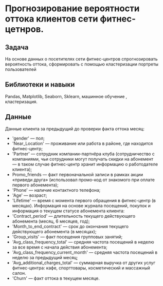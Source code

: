 # Прогнозирование вероятности оттока клиентов сети фитнес-цетнров.

## Задача
На основе данных о посетителях сети фитнес-центров спрогнозировать вероятность оттока, сформировать с помощью кластеризации портреты пользователей

## Библиотеки и навыки
Pandas, Matplotlib, Seaborn, Sklearn, машинное обучение , кластеризация.

## Данные
Данные клиента за предыдущий до проверки факта оттока месяц:
- 'gender' — пол;
- 'Near_Location' — проживание или работа в районе, где находится фитнес-центр;
- 'Partner' — сотрудник компании-партнёра клуба (сотрудничество с компаниями, чьи сотрудники могут получать скидки на абонемент — в таком случае фитнес-центр хранит информацию о работодателе клиента);
- Promo_friends — факт первоначальной записи в рамках акции «приведи друга» (использовал промо-код от знакомого при оплате первого абонемента);
- 'Phone' — наличие контактного телефона;
- 'Age' — возраст;
- 'Lifetime' — время с момента первого обращения в фитнес-центр (в месяцах).
Информация на основе журнала посещений, покупок и информация о текущем статусе абонемента клиента:
- 'Contract_period' — длительность текущего действующего абонемента (месяц, 6 месяцев, год);
- 'Month_to_end_contract' — срок до окончания текущего действующего абонемента (в месяцах);
- 'Group_visits' — факт посещения групповых занятий;
- 'Avg_class_frequency_total' — средняя частота посещений в неделю за все время с начала действия абонемента;
- 'Avg_class_frequency_current_month' — средняя частота посещений в неделю за предыдущий месяц;
- 'Avg_additional_charges_total' — суммарная выручка от других услуг фитнес-центра: кафе, спорттовары, косметический и массажный салон.
- 'Churn' — факт оттока в текущем месяце.
